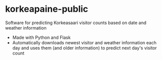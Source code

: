 # korkeapaine-public
Software for predicting Korkeasaari visitor counts based on date and weather information
* Made with Python and Flask
* Automatically downloads newest visitor and weather information each day and uses them (and older information) to predict next day's visitor count

